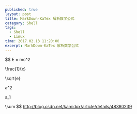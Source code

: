 ```yaml
---
published: true
layout: post
title: MarkDown-KaTex 解析数学公式
category: Shell
tags: 
  - Shell
  - Linux
time: 2017.02.13 11:20:00
excerpt: MarkDown-KaTex 解析数学公式
---
```



$$
E = mc^2

\frac{1}{x}

\sqrt{e}

a^2

a_1

\sum
$$
http://blog.csdn.net/kamidox/article/details/48380239